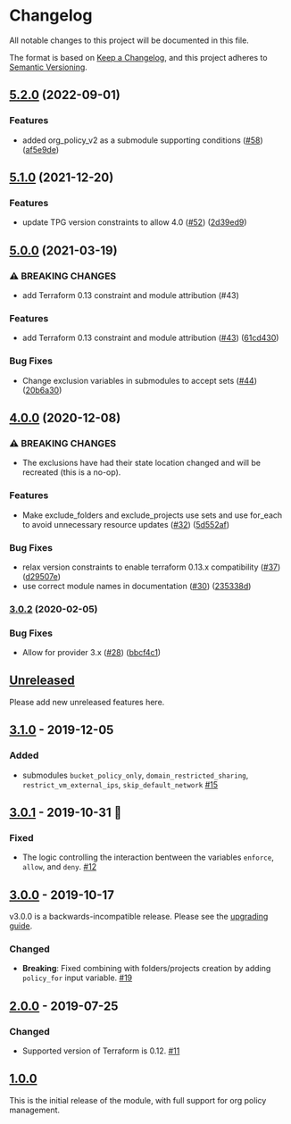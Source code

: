 # Changelog
All notable changes to this project will be documented in this file.

The format is based on [Keep a Changelog](https://keepachangelog.com/en/1.0.0/),
and this project adheres to [Semantic Versioning](https://semver.org/spec/v2.0.0.html).

## [5.2.0](https://github.com/terraform-google-modules/terraform-google-org-policy/compare/v5.1.0...v5.2.0) (2022-09-01)


### Features

* added org_policy_v2 as a submodule supporting conditions ([#58](https://github.com/terraform-google-modules/terraform-google-org-policy/issues/58)) ([af5e9de](https://github.com/terraform-google-modules/terraform-google-org-policy/commit/af5e9dee506032c8daa8f86ddab6fa07672750e2))

## [5.1.0](https://www.github.com/terraform-google-modules/terraform-google-org-policy/compare/v5.0.0...v5.1.0) (2021-12-20)


### Features

* update TPG version constraints to allow 4.0 ([#52](https://www.github.com/terraform-google-modules/terraform-google-org-policy/issues/52)) ([2d39ed9](https://www.github.com/terraform-google-modules/terraform-google-org-policy/commit/2d39ed989b09841aacc738121d0909f5e94efa22))

## [5.0.0](https://www.github.com/terraform-google-modules/terraform-google-org-policy/compare/v4.0.0...v5.0.0) (2021-03-19)


### ⚠ BREAKING CHANGES

* add Terraform 0.13 constraint and module attribution (#43)

### Features

* add Terraform 0.13 constraint and module attribution ([#43](https://www.github.com/terraform-google-modules/terraform-google-org-policy/issues/43)) ([61cd430](https://www.github.com/terraform-google-modules/terraform-google-org-policy/commit/61cd4309985c32707e19e5de9016e6feec6ecefa))


### Bug Fixes

* Change exclusion variables in submodules to accept sets ([#44](https://www.github.com/terraform-google-modules/terraform-google-org-policy/issues/44)) ([20b6a30](https://www.github.com/terraform-google-modules/terraform-google-org-policy/commit/20b6a30f0d6590b3d70c20d5c024d6c39adab722))

## [4.0.0](https://www.github.com/terraform-google-modules/terraform-google-org-policy/compare/v3.0.2...v4.0.0) (2020-12-08)


### ⚠ BREAKING CHANGES

* The exclusions have had their state location changed and will be recreated (this is a no-op).

### Features

* Make exclude_folders and exclude_projects use sets and use for_each to avoid unnecessary resource updates ([#32](https://www.github.com/terraform-google-modules/terraform-google-org-policy/issues/32)) ([5d552af](https://www.github.com/terraform-google-modules/terraform-google-org-policy/commit/5d552afaf5523dd1434066a047824e09b96cf42f))


### Bug Fixes

* relax version constraints to enable terraform 0.13.x compatibility ([#37](https://www.github.com/terraform-google-modules/terraform-google-org-policy/issues/37)) ([d29507e](https://www.github.com/terraform-google-modules/terraform-google-org-policy/commit/d29507eeea8a4aa15713c435f4c15cc24254d1f9))
* use correct module names in documentation ([#30](https://www.github.com/terraform-google-modules/terraform-google-org-policy/issues/30)) ([235338d](https://www.github.com/terraform-google-modules/terraform-google-org-policy/commit/235338d6e9e1fcfad703be1c67ca8de2df1928a4))

### [3.0.2](https://www.github.com/terraform-google-modules/terraform-google-org-policy/compare/v3.0.1...v3.0.2) (2020-02-05)


### Bug Fixes

* Allow for provider 3.x ([#28](https://www.github.com/terraform-google-modules/terraform-google-org-policy/issues/28)) ([bbcf4c1](https://www.github.com/terraform-google-modules/terraform-google-org-policy/commit/bbcf4c1c14597c8ba51480d928fcb748d9355051))

## [Unreleased]

Please add new unreleased features here.

## [3.1.0] - 2019-12-05

### Added

- submodules `bucket_policy_only`, `domain_restricted_sharing`, `restrict_vm_external_ips`, `skip_default_network` [#15]

## [3.0.1] - 2019-10-31 :jack_o_lantern:

### Fixed

- The logic controlling the interaction bentween the variables `enforce`, `allow`, and `deny`. [#12]

## [3.0.0] - 2019-10-17
v3.0.0 is a backwards-incompatible release. Please see the [upgrading guide](./docs/upgrading_to_v3.0.md).
### Changed

- **Breaking**: Fixed combining with folders/projects creation by adding `policy_for` input variable. [#19]

## [2.0.0] - 2019-07-25

### Changed

 - Supported version of Terraform is 0.12. [#11]

## [1.0.0]

This is the initial release of the module, with full support for org policy management.

[Unreleased]: https://github.com/terraform-google-modules/terraform-google-org-policy/compare/v3.1.0...HEAD
[3.1.0]: https://github.com/terraform-google-modules/terraform-google-org-policy/compare/v3.0.1...v3.1.0
[3.0.1]: https://github.com/terraform-google-modules/terraform-google-org-policy/compare/v3.0.0...v3.0.1
[3.0.0]: https://github.com/terraform-google-modules/terraform-google-org-policy/compare/v2.0.0...v3.0.0
[2.0.0]: https://github.com/terraform-google-modules/terraform-google-org-policy/compare/v1.0.0...v2.0.0
[1.0.0]: https://github.com/terraform-google-modules/terraform-google-org-policy/releases/tag/v1.0.0

[#12]: https://github.com/terraform-google-modules/terraform-google-org-policy/issues/12
[#11]: https://github.com/terraform-google-modules/terraform-google-org-policy/pull/11
[#18]: https://github.com/terraform-google-modules/terraform-google-org-policy/pull/18
[#19]: https://github.com/terraform-google-modules/terraform-google-org-policy/pull/19
[#15]: https://github.com/terraform-google-modules/terraform-google-org-policy/issues/15
